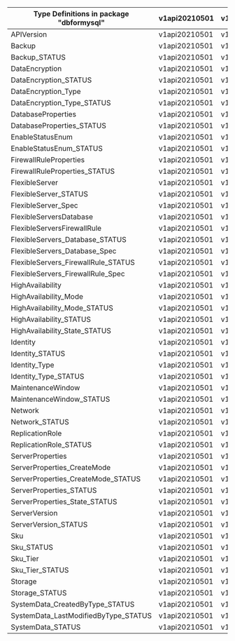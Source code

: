 | Type Definitions in package "dbformysql" | v1api20210501 | v1beta20210501 |
|------------------------------------------|---------------|----------------|
| APIVersion                               | v1api20210501 | v1beta20210501 |
| Backup                                   | v1api20210501 | v1beta20210501 |
| Backup_STATUS                            | v1api20210501 | v1beta20210501 |
| DataEncryption                           | v1api20210501 | v1beta20210501 |
| DataEncryption_STATUS                    | v1api20210501 | v1beta20210501 |
| DataEncryption_Type                      | v1api20210501 | v1beta20210501 |
| DataEncryption_Type_STATUS               | v1api20210501 | v1beta20210501 |
| DatabaseProperties                       | v1api20210501 | v1beta20210501 |
| DatabaseProperties_STATUS                | v1api20210501 | v1beta20210501 |
| EnableStatusEnum                         | v1api20210501 | v1beta20210501 |
| EnableStatusEnum_STATUS                  | v1api20210501 | v1beta20210501 |
| FirewallRuleProperties                   | v1api20210501 | v1beta20210501 |
| FirewallRuleProperties_STATUS            | v1api20210501 | v1beta20210501 |
| FlexibleServer                           | v1api20210501 | v1beta20210501 |
| FlexibleServer_STATUS                    | v1api20210501 | v1beta20210501 |
| FlexibleServer_Spec                      | v1api20210501 | v1beta20210501 |
| FlexibleServersDatabase                  | v1api20210501 | v1beta20210501 |
| FlexibleServersFirewallRule              | v1api20210501 | v1beta20210501 |
| FlexibleServers_Database_STATUS          | v1api20210501 | v1beta20210501 |
| FlexibleServers_Database_Spec            | v1api20210501 | v1beta20210501 |
| FlexibleServers_FirewallRule_STATUS      | v1api20210501 | v1beta20210501 |
| FlexibleServers_FirewallRule_Spec        | v1api20210501 | v1beta20210501 |
| HighAvailability                         | v1api20210501 | v1beta20210501 |
| HighAvailability_Mode                    | v1api20210501 | v1beta20210501 |
| HighAvailability_Mode_STATUS             | v1api20210501 | v1beta20210501 |
| HighAvailability_STATUS                  | v1api20210501 | v1beta20210501 |
| HighAvailability_State_STATUS            | v1api20210501 | v1beta20210501 |
| Identity                                 | v1api20210501 | v1beta20210501 |
| Identity_STATUS                          | v1api20210501 | v1beta20210501 |
| Identity_Type                            | v1api20210501 | v1beta20210501 |
| Identity_Type_STATUS                     | v1api20210501 | v1beta20210501 |
| MaintenanceWindow                        | v1api20210501 | v1beta20210501 |
| MaintenanceWindow_STATUS                 | v1api20210501 | v1beta20210501 |
| Network                                  | v1api20210501 | v1beta20210501 |
| Network_STATUS                           | v1api20210501 | v1beta20210501 |
| ReplicationRole                          | v1api20210501 | v1beta20210501 |
| ReplicationRole_STATUS                   | v1api20210501 | v1beta20210501 |
| ServerProperties                         | v1api20210501 | v1beta20210501 |
| ServerProperties_CreateMode              | v1api20210501 | v1beta20210501 |
| ServerProperties_CreateMode_STATUS       | v1api20210501 | v1beta20210501 |
| ServerProperties_STATUS                  | v1api20210501 | v1beta20210501 |
| ServerProperties_State_STATUS            | v1api20210501 | v1beta20210501 |
| ServerVersion                            | v1api20210501 | v1beta20210501 |
| ServerVersion_STATUS                     | v1api20210501 | v1beta20210501 |
| Sku                                      | v1api20210501 | v1beta20210501 |
| Sku_STATUS                               | v1api20210501 | v1beta20210501 |
| Sku_Tier                                 | v1api20210501 | v1beta20210501 |
| Sku_Tier_STATUS                          | v1api20210501 | v1beta20210501 |
| Storage                                  | v1api20210501 | v1beta20210501 |
| Storage_STATUS                           | v1api20210501 | v1beta20210501 |
| SystemData_CreatedByType_STATUS          | v1api20210501 | v1beta20210501 |
| SystemData_LastModifiedByType_STATUS     | v1api20210501 | v1beta20210501 |
| SystemData_STATUS                        | v1api20210501 | v1beta20210501 |
